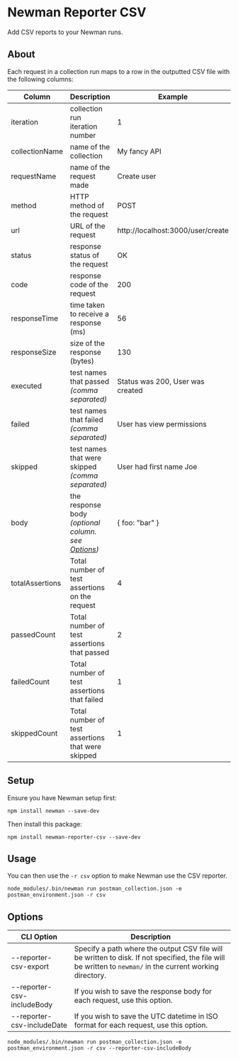 # Newman Reporter CSV

Add CSV reports to your Newman runs.

## About

Each request in a collection run maps to a row in the outputted CSV file with the following columns:

| Column | Description | Example |
| ------ | ------ |  ------ |
| iteration | collection run iteration number | 1 |
| collectionName | name of the collection | My fancy API |
| requestName | name of the request made | Create user |
| method | HTTP method of the request | POST |
| url | URL of the request | http://localhost:3000/user/create |
| status | response status of the request | OK |
| code | response code of the request | 200 |
| responseTime | time taken to receive a response (ms) | 56 |
| responseSize | size of the response (bytes) | 130 |
| executed | test names that passed *(comma separated)* | Status was 200, User was created |
| failed | test names that failed *(comma separated)* | User has view permissions |
| skipped | test names that were skipped *(comma separated)* | User had first name Joe |
| body | the response body *(optional column. see [Options](#options))* | { foo: "bar" } |
| totalAssertions | Total number of test assertions on the request | 4 |
| passedCount | Total number of test assertions that passed | 2 |
| failedCount | Total number of test assertions that failed | 1 |
| skippedCount | Total number of test assertions that were skipped | 1 |

## Setup
Ensure you have Newman setup first:

```console
npm install newman --save-dev
```

Then install this package:

```console
npm install newman-reporter-csv --save-dev
```

## Usage
You can then use the `-r csv` option to make Newman use the CSV reporter.

```console
node_modules/.bin/newman run postman_collection.json -e postman_environment.json -r csv
```

## Options

| CLI Option | Description |
| ------ | ------ |
| --reporter-csv-export <path> | Specify a path where the output CSV file will be written to disk. If not specified, the file will be written to `newman/` in the current working directory. |
| --reporter-csv-includeBody | If you wish to save the response body for each request, use this option. |
| --reporter-csv-includeDate | If you wish to save the UTC datetime in ISO format for each request, use this option. |

```console
node_modules/.bin/newman run postman_collection.json -e postman_environment.json -r csv --reporter-csv-includeBody
```

